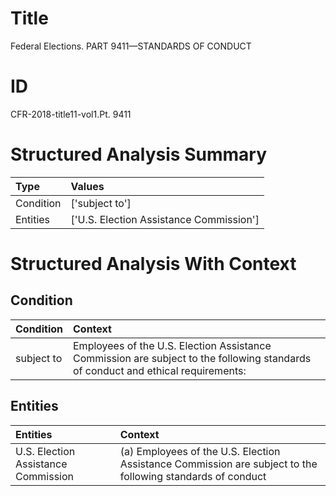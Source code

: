 # Title

 Federal Elections. PART 9411—STANDARDS OF CONDUCT


# ID

 CFR-2018-title11-vol1.Pt. 9411


# Structured Analysis Summary

| Type      | Values                                  |
|:----------|:----------------------------------------|
| Condition | ['subject to']                          |
| Entities  | ['U.S. Election Assistance Commission'] |


# Structured Analysis With Context

 


## Condition

| Condition   | Context                                                                                                                          |
|:------------|:---------------------------------------------------------------------------------------------------------------------------------|
| subject to  | Employees of the U.S. Election Assistance Commission are subject to the following standards of conduct and ethical requirements: |


## Entities

| Entities                            | Context                                                                                                     |
|:------------------------------------|:------------------------------------------------------------------------------------------------------------|
| U.S. Election Assistance Commission | (a) Employees of the  U.S. Election Assistance Commission are subject to the following standards of conduct |


